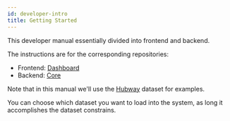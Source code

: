 ```yaml
---
id: developer-intro
title: Getting Started
---
```


This developer manual essentially divided into frontend and backend.

The instructions are for the corresponding repositories:

- Frontend: [Dashboard](https://github.com/social-gissy-network/dashboard)
- Backend: [Core](https://github.com/social-gissy-network/core)

Note that in this manual we'll use the [Hubway](https://s3.amazonaws.com/hubway-data/index.html) dataset for examples.

You can choose which dataset you want to load into the system, as long it accomplishes the dataset constrains.
